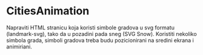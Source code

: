 # CitiesAnimation

Napraviti HTML stranicu koja koristi simbole gradova u svg formatu (landmark-svg), tako da u pozadini pada sneg (SVG Snow). 
Koristiti nekoliko simbola grada, simboli gradova treba budu pozicionirani na sredini ekrana i animiriani.
